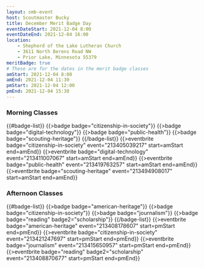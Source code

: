 ```yaml
---
layout: smb-event
host: Scoutmaster Bucky
title: December Merit Badge Day
eventDateStart: 2021-12-04 8:00
eventDateEnd: 2021-12-04 16:00
location:
    - Shepherd of the Lake Lutheran Church
    - 3611 North Berens Road NW
    - Prior Lake, Minnesota 55379
meritBadge: true
# These are for the dates in the merit badge classes
amStart: 2021-12-04 8:00
amEnd: 2021-12-04 11:30
pmStart: 2021-12-04 12:00
pmEnd: 2021-12-04 15:30
---
```

### Morning Classes

{{#badge-list}}
{{>badge badge="citizenship-in-society"}}
{{>badge badge="digital-technology"}}
{{>badge badge="public-health"}}
{{>badge badge="scouting-heritage"}}
{{/badge-list}}
{{>eventbrite badge="citizenship-in-society" event="213405039217" start=amStart end=amEnd}}
{{>eventbrite badge="digital-technology" event="213411007067" start=amStart end=amEnd}}
{{>eventbrite badge="public-health" event="213419763257" start=amStart end=amEnd}}
{{>eventbrite badge="scouting-heritage" event="213494908017" start=amStart end=amEnd}}

### Afternoon Classes

{{#badge-list}}
{{>badge badge="american-heritage"}}
{{>badge badge="citizenship-in-society"}}
{{>badge badge="journalism"}}
{{>badge badge="reading" badge2="scholarship"}}
{{/badge-list}}
{{>eventbrite badge="american-heritage" event="213408178607" start=pmStart end=pmEnd}}
{{>eventbrite badge="citizenship-in-society" event="213421247697" start=pmStart end=pmEnd}}
{{>eventbrite badge="journalism" event="213415650957" start=pmStart end=pmEnd}}
{{>eventbrite badge="reading" badge2="scholarship" event="213408870677" start=pmStart end=pmEnd}}
